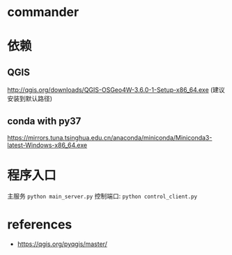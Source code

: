 # commander

# 依赖
## QGIS
http://qgis.org/downloads/QGIS-OSGeo4W-3.6.0-1-Setup-x86_64.exe (建议安装到默认路径)  
## conda with py37
https://mirrors.tuna.tsinghua.edu.cn/anaconda/miniconda/Miniconda3-latest-Windows-x86_64.exe  

# 程序入口
主服务
```python main_server.py```
控制端口:
```python control_client.py```

# references
- https://qgis.org/pyqgis/master/
